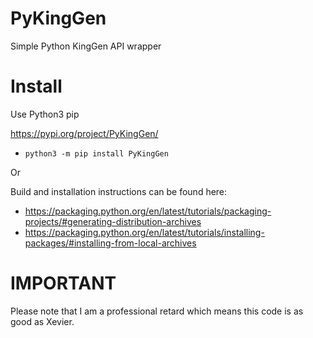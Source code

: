 # PyKingGen
Simple Python KingGen API wrapper

# Install
Use Python3 pip

https://pypi.org/project/PyKingGen/

* `python3 -m pip install PyKingGen`

Or

Build and installation instructions can be found here:
* https://packaging.python.org/en/latest/tutorials/packaging-projects/#generating-distribution-archives
* https://packaging.python.org/en/latest/tutorials/installing-packages/#installing-from-local-archives

# IMPORTANT
Please note that I am a professional retard which means this code is as good as Xevier.
